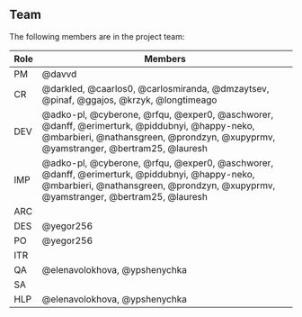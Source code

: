 ## Team

The following members are in the project team:

Role | Members
---|---
PM | @davvd
CR | @darkled, @caarlos0, @carlosmiranda, @dmzaytsev, @pinaf, @ggajos, @krzyk, @longtimeago
DEV | @adko-pl, @cyberone, @rfqu, @exper0, @aschworer, @danff, @erimerturk, @piddubnyi, @happy-neko, @mbarbieri, @nathansgreen, @prondzyn, @xupyprmv, @yamstranger, @bertram25, @lauresh
IMP | @adko-pl, @cyberone, @rfqu, @exper0, @aschworer, @danff, @erimerturk, @piddubnyi, @happy-neko, @mbarbieri, @nathansgreen, @prondzyn, @xupyprmv, @yamstranger, @bertram25, @lauresh
ARC | 
DES | @yegor256
PO | @yegor256
ITR | 
QA | @elenavolokhova, @ypshenychka
SA | 
HLP | @elenavolokhova, @ypshenychka

